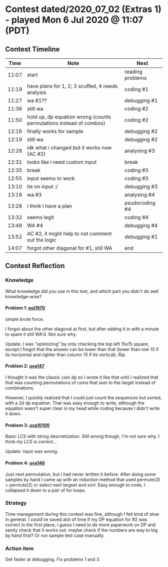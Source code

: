 # Contest dated/2020_07_02 (Extras 1) - played Mon 6 Jul 2020 @ 11:07 (PDT)

## Contest Timeline

| Time | Note | Next |
|----|----|----|
11:07 | start | reading problems
11:19 | have plans for 1, 2; 3 scuffed, 4 needs analysis | coding #1
11:27 | wa #1?? | debugging #1
11:36 | still wa | coding #2
11:50 | hold up, dp equation wrong (counts permutations instead of combos) | coding #2
12:16 | finally works for sample | debugging #2
12:19 | still wa | debugging #2
12:28 | idk what i changed but it works now (AC #2) | analysing #3
12:31 | looks like i need custom input | break
12:35 | break | coding #3
12:55 | input seems to work | coding #3
13:10 | tle on input :/ | debugging #3
13:18 | wa #3 | analysing #4
13:28 | i think I have a plan | psudocoding #4
13:32 | seems legit | coding #4
13:49 | WA #4 | debugging #4
13:52 | AC #2, it might help to not comment out the logic | debugging #1
14:07 | forgot other diagonal for #1, still WA | end

## Contest Reflection

### Knowledge
What knowledge did you use in this test, and which part you didn't do well knowledge-wise?

#### Problem 1: [poj1970](https://vjudge.net/problem/POJ-1970)
simple brute force.

I forgot about the other diagonal at first, but after adding it in with a minute to spare it still WA'd. Not sure why.

Update: I was "optimizing" by only checking the top left 15x15 square, except I forgot that the answer can be lower than that (lower than row 15 if its horizontal and righter than column 15 if its vertical). Rip.

#### Problem 2: [uva147](https://onlinejudge.org/index.php?option=onlinejudge&page=show_problem&problem=83)

I thought it was the classic coin dp so I wrote it like that until i realized that that was counting permutations of coins that sum to the target instead of combinations.

However, I quickly realized that I could just count the sequences but sorted, with a 2d dp equation. That was easy enough to write, although the equation wasn't super clear in my head while coding because I didn't write it down.

#### Problem 3: [uva10100](https://onlinejudge.org/index.php?option=onlinejudge&Itemid=8&page=show_problem&category=0&problem=1041)

Basic LCS with string descretization.
Still wrong though, I'm not sure why. I think my LCS is correct...

Update: input was wrong.

#### Problem 4: [uva146](https://onlinejudge.org/index.php?option=com_onlinejudge&Itemid=8&page=show_problem&problem=82)
Just next permutation, but I had never written it before. After doing some samples by hand I came up with an induction method that used permute(3) = permute(2) or select next largest and sort. Easy enough to code, I collapsed it down to a pair of for loops.

### Strategy
Time management during this contest was fine, although I felt kind of slow in general. I could've saved alot of time if my DP equation for #2 was correct in the first place, i guess I need to do more paperwork on DP and sanity check that it works out. maybe check if the numbers are way to big by hand first? Or run sample test case manually.

### Action item
Get faster at debugging. Fix problems 1 and 3.

